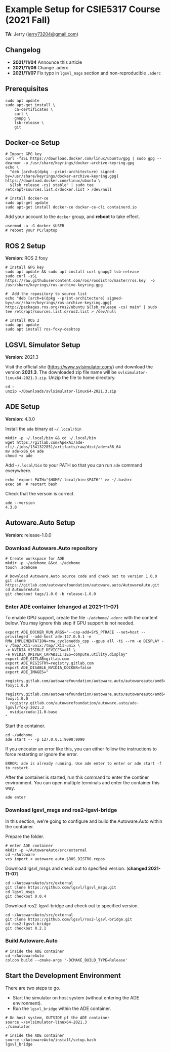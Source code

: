 # Example Setup for CSIE5317 Course (2021 Fall)

**TA**: Jerry (jerry73204@gmail.com)

## Changelog

- **2021/11/04** Announce this article
- **2021/11/06** Change .aderc
- **2021/11/07** Fix typo in `lgsvl_msgs` section and non-reproducible `.aderc`

## Prerequisites

```shell=sh
sudo apt update
sudo apt-get install \
    ca-certificates \
    curl \
    gnupg \
    lsb-release \
    git
```


## Docker-ce Setup

```shell=sh
# Import GPG key
curl -fsSL https://download.docker.com/linux/ubuntu/gpg | sudo gpg --dearmor -o /usr/share/keyrings/docker-archive-keyring.gpg
echo \
  "deb [arch=$(dpkg --print-architecture) signed-by=/usr/share/keyrings/docker-archive-keyring.gpg] https://download.docker.com/linux/ubuntu \
  $(lsb_release -cs) stable" | sudo tee /etc/apt/sources.list.d/docker.list > /dev/null

# Install docker-ce
sudo apt-get update
sudo apt-get install docker-ce docker-ce-cli containerd.io
```

Add your account to the `docker` group, and **reboot** to take effect.

```shell=sh
usermod -a -G docker $USER
# reboot your PC/laptop
```

## ROS 2 Setup

**Version**: ROS 2 foxy

```shell=sh
# Install GPG key
sudo apt update && sudo apt install curl gnupg2 lsb-release
sudo curl -sSL https://raw.githubusercontent.com/ros/rosdistro/master/ros.key  -o /usr/share/keyrings/ros-archive-keyring.gpg

#  Add the repository to source list
echo "deb [arch=$(dpkg --print-architecture) signed-by=/usr/share/keyrings/ros-archive-keyring.gpg] http://packages.ros.org/ros2/ubuntu $(lsb_release -cs) main" | sudo tee /etc/apt/sources.list.d/ros2.list > /dev/null

# Install ROS 2
sudo apt update
sudo apt install ros-foxy-desktop
```

## LGSVL Simulator Setup

**Version**: 2021.3

Visit the official site (https://www.svlsimulator.com/) and download the version **2021.3**. The downloaded zip file name will be `svlsimulator-linux64-2021.3.zip`. Unzip the file to home directory.

```shell=sh
cd ~
unzip ~/Downloads/svlsimulator-linux64-2021.3.zip
```

## ADE Setup

**Version**: 4.3.0

Install the `ade` binary at `~/.local/bin`

```shell=sh
mkdir -p ~/.local/bin && cd ~/.local/bin
wget https://gitlab.com/ApexAI/ade-cli/-/jobs/1341322851/artifacts/raw/dist/ade+x86_64
mv ade+x86_64 ade
chmod +x ade
```

Add `~/.local/bin` to your PATH so that you can run `ade` command everywhere.

```shell=sh
echo 'export PATH="$HOME/.local/bin:$PATH"' >> ~/.bashrc
exec $0  # restart bash
```



Check that the versoin is correct.

```shell=sh
ade --version
4.3.0
```

## Autoware.Auto Setup

**Version**: release-1.0.0

### Download Autoware.Auto repository

```shell=sh
# Create workspace for ADE
mkdir -p ~/adehome &&cd ~/adehome
touch .adehome

# Download Autoware.Auto source code and check out to version 1.0.0
git clone https://gitlab.com/autowarefoundation/autoware.auto/AutowareAuto.git
cd AutowareAuto
git checkout tags/1.0.0 -b release-1.0.0
```

### Enter ADE container (changed at 2021-11-07)

To enable GPU support, create the file `~/adehome/.aderc` with the content below. You may ignore this step if GPU support is not needed.

```shell=sh
export ADE_DOCKER_RUN_ARGS="--cap-add=SYS_PTRACE --net=host --privileged --add-host ade:127.0.0.1 -e RMW_IMPLEMENTATION=rmw_cyclonedds_cpp --gpus all -ti --rm -e DISPLAY -v /tmp/.X11-unix:/tmp/.X11-unix \
-e NVIDIA_VISIBLE_DEVICES=all \
-e NVIDIA_DRIVER_CAPABILITIES=compute,utility,display"
export ADE_GITLAB=gitlab.com
export ADE_REGISTRY=registry.gitlab.com
export ADE_DISABLE_NVIDIA_DOCKER=false
export ADE_IMAGES="
  registry.gitlab.com/autowarefoundation/autoware.auto/autowareauto/amd64/ade-foxy:1.0.0
  registry.gitlab.com/autowarefoundation/autoware.auto/autowareauto/amd64/binary-foxy:1.0.0
  registry.gitlab.com/autowarefoundation/autoware.auto/ade-lgsvl/foxy:2021.3
  nvidia/cuda:11.0-base
"
```

Start the container.

```shell=sh
cd ~/adehome
ade start -- -p 127.0.0.1:9090:9090
```

If you encouter an error like this, you can either follow the instructions to force restarting or ignore the error.

~~~
ERROR: ade is already running. Use ade enter to enter or ade start -f to restart.
~~~


After the container is started, run this command to enter the continer environment. You can open multiple terminals and enter the container this way.

```shell=sh
ade enter
```

### Download lgsvl_msgs and ros2-lgsvl-bridge

In this section, we're going to configure and build the Autoware.Auto within the container.

Prepare the folder.

```shell=sh
# enter ADE container
mkdir -p ~/AutowareAuto/src/external
cd ~/Autoware
vcs import < autoware.auto.$ROS_DISTRO.repos
```

Download lgsvl_msgs and check out to specified version. (**changed 2021-11-07**)

```shell=sh
cd ~/AutowareAuto/src/external
git clone https://github.com/lgsvl/lgsvl_msgs.git
cd lgsvl_msgs
git checkout 0.0.4
```


Download ros2-lgsvl-bridge and check out to specified version.

```shell=sh
cd ~/AutowareAuto/src/external
git clone https://github.com/lgsvl/ros2-lgsvl-bridge.git
cd ros2-lgsvl-bridge
git checkout 0.2.1
```

### Build Autoware.Auto

```shell=sh
# inside the ADE container
cd ~/AutowareAuto
colcon build --cmake-args '-DCMAKE_BUILD_TYPE=Release'
```


## Start the Development Environment

There are two steps to go.
- Start the simulator on host system (without entering the ADE environment).
- Run the `lgsvl_bridge` within the ADE container.


```shell=sh
# On host system, OUTSIDE pf the ADE container
source ~/svlsimulator-linux64-2021.3
./simulator
```

```shell=sh
# inside the ADE container
source ~/AutowareAuto/install/setup.bash
lgsvl_bridge
```
